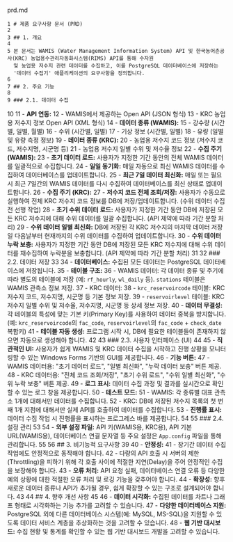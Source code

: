  prd.md


    1 # 제품 요구사항 문서 (PRD)
    2
    3 ## 1. 개요
    4
    5 본 문서는 WAMIS (Water Management Information System) API 및 한국농어촌공사(KRC) 농업용수관리자동화시스템(RIMS) API를 통해 수자원
      및 농업용 저수지 관련 데이터를 수집하고, 이를 PostgreSQL 데이터베이스에 저장하는
      '데이터 수집기' 애플리케이션의 요구사항을 정의합니다.
    6
    7 ## 2. 주요 기능
    8
    9 ### 2.1. 데이터 수집
   10
   11 - **API 연동:**
   12     - WAMIS에서 제공하는 Open API (JSON 형식)
   13     - KRC 농업용 저수지 정보 Open API (XML 형식)
   14 - **데이터 종류 (WAMIS):**
   15     - 강수량 (시간별, 일별, 월별)
   16     - 수위 (시간별, 일별)
   17     - 기상 정보 (시간별, 일별)
   18     - 유량 (일별 및 유량 측정 정보)
   19 - **데이터 종류 (KRC):**
   20     - 농업용 저수지 코드 정보 (저수지 코드, 저수지명, 시군명 등)
   21     - 농업용 저수지 일별 수위 및 저수율 정보
   22 - **수집 주기 (WAMIS):**
   23     - **초기 데이터 로드:** 사용자가 지정한 기간 동안의 전체 WAMIS 데이터를 일괄적으로 수집합니다.
   24     - **일일 동기화:** 매일 자동으로 최신 WAMIS 데이터를 수집하여 데이터베이스를 업데이트합니다.
   25     - **최근 7일 데이터 최신화:** 매일 또는 필요시 최근 7일간의 WAMIS 데이터를 다시 수집하여 데이터베이스를 최신 상태로 업데이트합니다.
   26 - **수집 주기 (KRC):**
   27     - **저수지 코드 전체 조회/저장:** 사용자가 수동으로 실행하여 전체 KRC 저수지 코드 정보를 DB에 저장/업데이트합니다. (수위 데이터 수집 전 선행 작업)
   28     - **초기 수위 데이터 로드:** 사용자가 지정한 기간 동안 DB에 저장된 모든 KRC 저수지에 대해 수위 데이터를 일괄 수집합니다. (API 제약에 따라 기간 분할 처리)
   29     - **수위 데이터 일별 최신화:** DB에 저장된 각 KRC 저수지의 마지막 데이터 저장일 다음날부터 현재까지의 수위 데이터를 수집하여 업데이트합니다.
   30     - **수위 데이터 누락 보충:** 사용자가 지정한 기간 동안 DB에 저장된 모든 KRC 저수지에 대해 수위 데이터를 재수집하여 누락분을 보충합니다. (API 제약에 따라 기간 분할 처리)
   31
   32 ### 2.2. 데이터 저장
   33
   34 - **데이터베이스:** 수집된 모든 데이터는 PostgreSQL 데이터베이스에 저장됩니다.
   35 - **테이블 구조:**
   36     - WAMIS 데이터: 각 데이터 종류 및 주기에 따라 별도의 테이블에 저장 (예: `rf_hourly`, `wl_daily` 등). `stations` 테이블은 WAMIS 관측소 정보 저장.
   37     - KRC 데이터:
   38         - `krc_reservoircode` 테이블: KRC 저수지 코드, 저수지명, 시군명 등 기본 정보 저장.
   39         - `reservoirlevel` 테이블: KRC 저수지 일별 수위 및 저수율, 저수지명, 시군명 등 상세 정보 저장.
   40 - **데이터 무결성:** 각 테이블의 특성에 맞는 기본 키(Primary Key)를 사용하여 데이터 중복을 방지합니다. (예: `krc_reservoircode`의 `fac_code`, `reservoirlevel`의 `fac_code` + `check_date` 복합키)
   41 - **테이블 자동 생성:** 프로그램 시작 시, DB에 필요한 테이블들이 존재하지 않으면 자동으로 생성해야 합니다.
   42
   43 ### 2.3. 사용자 인터페이스 (UI)
   44
   45 - **직관적인 UI:** 사용자가 쉽게 WAMIS 및 KRC 데이터 수집을 시작하고 진행 상황을 모니터링할 수 있는 Windows Forms 기반의 GUI를 제공합니다.
   46 - **기능 버튼:**
   47     - WAMIS 데이터용: "초기 데이터 로드", "일별 최신화", "누락 데이터 보충" 버튼 제공.
   48     - KRC 데이터용: "전체 코드 조회/저장", "초기 수위 로드", "수위 일별 최신화", "수위 누락 보충" 버튼 제공.
   49 - **로그 표시:** 데이터 수집 과정 및 결과를 실시간으로 확인할 수 있는 로그 창을 제공합니다.
   50 - **테스트 모드:**
   51     - WAMIS: 각 종류별 대표 관측소 1개에 대해서만 데이터를 수집합니다.
   52     - KRC: DB에 저장된 저수지 목록의 첫 번째 1개 지점에 대해서만 실제 API를 호출하여 데이터를 수집합니다.
   53 - **진행률 표시:** 데이터 수집 작업 시 진행률을 표시하는 프로그레스 바를 제공합니다.
   54
   55 ### 2.4. 설정 관리
   53
   54 - **외부 설정 파일:** API 키(WAMIS용, KRC용), API 기본 URL(WAMIS용), 데이터베이스 연결 문자열 등 주요 설정은 `App.config` 파일을 통해 관리합니다.
   55
   56 ## 3. 비기능적 요구사항
   39
   40 - **안정성:**
   41     - 장기간 데이터 수집 작업에도 안정적으로 동작해야 합니다.
   42     - 다량의 API 호출 시 서버의 제한(Throttling)을 피하기 위해 각 호출 사이에 적절한 지연(Delay)을 주어 안정적인 수집을 보장해야 합니다.
   43 - **오류 처리:** API 요청 실패, 데이터베이스 연결 오류 등 다양한 예외
      상황에 대한 적절한 오류 처리 및 로깅 기능을 갖추어야 합니다.
   44 - **확장성:** 향후 새로운 데이터 종류나 API가 추가될 경우, 쉽게 확장할 수
      있는 구조로 설계되어야 합니다.
   43
   44 ## 4. 향후 개선 사항
   45
   46 - **데이터 시각화:** 수집된 데이터를 차트나 그래프 형태로 시각화하는 기능
      추가를 고려할 수 있습니다.
   47 - **다양한 데이터베이스 지원:** PostgreSQL 외에 다른 데이터베이스
      시스템(예: MySQL, MS-SQL)을 지원할 수 있도록 데이터 서비스 계층을
      추상화하는 것을 고려할 수 있습니다.
   48 - **웹 기반 대시보드:** 수집 현황 및 통계를 확인할 수 있는 웹 기반 대시보드
      개발을 고려할 수 있습니다.